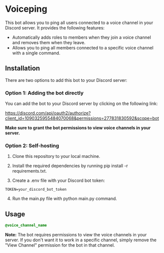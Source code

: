 # Voiceping
This bot allows you to ping all users connected to a voice channel in your Discord server. It provides the following features:
- Automatically adds roles to members when they join a voice channel and removes them when they leave.
- Allows you to ping all members connected to a specific voice channel with a single command.

## Installation
There are two options to add this bot to your Discord server:

### Option 1: Adding the bot directly
You can add the bot to your Discord server by clicking on the following link:

https://discord.com/api/oauth2/authorize?client_id=1090325955484070068&permissions=277831830592&scope=bot

**Make sure to grant the bot permissions to view voice channels in your server.**

### Option 2: Self-hosting
1. Clone this repository to your local machine.

2. Install the required dependencies by running pip install -r requirements.txt.

3. Create a .env file with your Discord bot token:
```
TOKEN=your_discord_bot_token
```
4. Run the main.py file with python main.py command.

## Usage
```css
@voice_channel_name
```
**Note:** The bot requires permissions to view the voice channels in your server. If you don't want it to work in a specific channel, simply remove the "View Channel" permission for the bot in that channel.